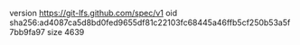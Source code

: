 version https://git-lfs.github.com/spec/v1
oid sha256:ad4087ca5d8bd0fed9655df81c22103fc68445a46ffb5cf250b53a5f7bb9fa97
size 4639
